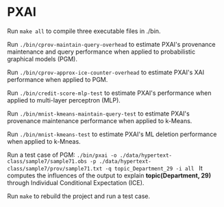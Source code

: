 # PXAI

Run ```make all``` to compile three executable files in ./bin.

Run ```./bin/cprov-maintain-query-overhead``` to estimate PXAI's provenance maintenance and query performance when applied to probabilistic graphical models (PGM).

Run ```./bin/cprov-approx-ice-counter-overhead``` to estimate PXAI's XAI performance when applied to PGM.

Run ```./bin/credit-score-mlp-test``` to estimate PXAI's performance when applied to multi-layer perceptron (MLP).

Run ```./bin/mnist-kmeans-maintain-query-test``` to estimate PXAI's provenance maintenance performance when applied to k-Means.

Run ```./bin/mnist-kmeans-test``` to estimate PXAI's ML deletion performance when applied to k-Mneas.

Run a test case of PGM: ```./bin/pxai -o ./data/hypertext-class/sample7/sample71.obs -p ./data/hypertext-class/sample7/prov/sample71.txt -q topic_Department_29 -i all ``` It computes the influences of the output to explain __topic(Department, 29)__ through Individual Conditional Expectation (ICE).

Run ```make``` to rebuild the project and run a test case.


